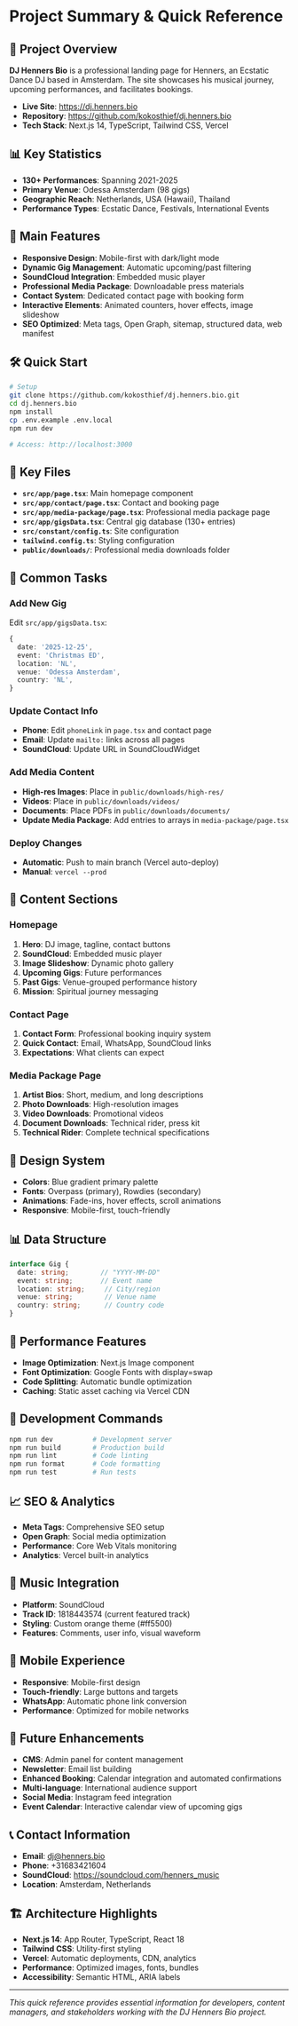 # Project Summary & Quick Reference

## 🎵 Project Overview
**DJ Henners Bio** is a professional landing page for Henners, an Ecstatic Dance DJ based in Amsterdam. The site showcases his musical journey, upcoming performances, and facilitates bookings.

- **Live Site**: https://dj.henners.bio
- **Repository**: https://github.com/kokosthief/dj.henners.bio
- **Tech Stack**: Next.js 14, TypeScript, Tailwind CSS, Vercel

## 📊 Key Statistics
- **130+ Performances**: Spanning 2021-2025
- **Primary Venue**: Odessa Amsterdam (98 gigs)
- **Geographic Reach**: Netherlands, USA (Hawaii), Thailand
- **Performance Types**: Ecstatic Dance, Festivals, International Events

## 🎯 Main Features
- **Responsive Design**: Mobile-first with dark/light mode
- **Dynamic Gig Management**: Automatic upcoming/past filtering
- **SoundCloud Integration**: Embedded music player
- **Professional Media Package**: Downloadable press materials
- **Contact System**: Dedicated contact page with booking form
- **Interactive Elements**: Animated counters, hover effects, image slideshow
- **SEO Optimized**: Meta tags, Open Graph, sitemap, structured data, web manifest

## 🛠️ Quick Start
```bash
# Setup
git clone https://github.com/kokosthief/dj.henners.bio.git
cd dj.henners.bio
npm install
cp .env.example .env.local
npm run dev

# Access: http://localhost:3000
```

## 📁 Key Files
- **`src/app/page.tsx`**: Main homepage component
- **`src/app/contact/page.tsx`**: Contact and booking page
- **`src/app/media-package/page.tsx`**: Professional media package page
- **`src/app/gigsData.tsx`**: Central gig database (130+ entries)
- **`src/constant/config.ts`**: Site configuration
- **`tailwind.config.ts`**: Styling configuration
- **`public/downloads/`**: Professional media downloads folder

## 🔄 Common Tasks

### Add New Gig
Edit `src/app/gigsData.tsx`:
```typescript
{
  date: '2025-12-25',
  event: 'Christmas ED',
  location: 'NL',
  venue: 'Odessa Amsterdam',
  country: 'NL',
}
```

### Update Contact Info
- **Phone**: Edit `phoneLink` in `page.tsx` and contact page
- **Email**: Update `mailto:` links across all pages
- **SoundCloud**: Update URL in SoundCloudWidget

### Add Media Content
- **High-res Images**: Place in `public/downloads/high-res/`
- **Videos**: Place in `public/downloads/videos/`
- **Documents**: Place PDFs in `public/downloads/documents/`
- **Update Media Package**: Add entries to arrays in `media-package/page.tsx`

### Deploy Changes
- **Automatic**: Push to main branch (Vercel auto-deploy)
- **Manual**: `vercel --prod`

## 📱 Content Sections

### Homepage
1. **Hero**: DJ image, tagline, contact buttons
2. **SoundCloud**: Embedded music player
3. **Image Slideshow**: Dynamic photo gallery
4. **Upcoming Gigs**: Future performances
5. **Past Gigs**: Venue-grouped performance history
6. **Mission**: Spiritual journey messaging

### Contact Page
1. **Contact Form**: Professional booking inquiry system
2. **Quick Contact**: Email, WhatsApp, SoundCloud links
3. **Expectations**: What clients can expect

### Media Package Page
1. **Artist Bios**: Short, medium, and long descriptions
2. **Photo Downloads**: High-resolution images
3. **Video Downloads**: Promotional videos
4. **Document Downloads**: Technical rider, press kit
5. **Technical Rider**: Complete technical specifications

## 🎨 Design System
- **Colors**: Blue gradient primary palette
- **Fonts**: Overpass (primary), Rowdies (secondary)
- **Animations**: Fade-ins, hover effects, scroll animations
- **Responsive**: Mobile-first, touch-friendly

## 📊 Data Structure
```typescript
interface Gig {
  date: string;        // "YYYY-MM-DD"
  event: string;       // Event name
  location: string;     // City/region
  venue: string;        // Venue name
  country: string;      // Country code
}
```

## 🚀 Performance Features
- **Image Optimization**: Next.js Image component
- **Font Optimization**: Google Fonts with display=swap
- **Code Splitting**: Automatic bundle optimization
- **Caching**: Static asset caching via Vercel CDN

## 🔧 Development Commands
```bash
npm run dev          # Development server
npm run build        # Production build
npm run lint         # Code linting
npm run format       # Code formatting
npm run test         # Run tests
```

## 📈 SEO & Analytics
- **Meta Tags**: Comprehensive SEO setup
- **Open Graph**: Social media optimization
- **Performance**: Core Web Vitals monitoring
- **Analytics**: Vercel built-in analytics

## 🎵 Music Integration
- **Platform**: SoundCloud
- **Track ID**: 1818443574 (current featured track)
- **Styling**: Custom orange theme (#ff5500)
- **Features**: Comments, user info, visual waveform

## 📱 Mobile Experience
- **Responsive**: Mobile-first design
- **Touch-friendly**: Large buttons and targets
- **WhatsApp**: Automatic phone link conversion
- **Performance**: Optimized for mobile networks

## 🔮 Future Enhancements
- **CMS**: Admin panel for content management
- **Newsletter**: Email list building
- **Enhanced Booking**: Calendar integration and automated confirmations
- **Multi-language**: International audience support
- **Social Media**: Instagram feed integration
- **Event Calendar**: Interactive calendar view of upcoming gigs

## 📞 Contact Information
- **Email**: dj@henners.bio
- **Phone**: +31683421604
- **SoundCloud**: https://soundcloud.com/henners_music
- **Location**: Amsterdam, Netherlands

## 🏗️ Architecture Highlights
- **Next.js 14**: App Router, TypeScript, React 18
- **Tailwind CSS**: Utility-first styling
- **Vercel**: Automatic deployments, CDN, analytics
- **Performance**: Optimized images, fonts, bundles
- **Accessibility**: Semantic HTML, ARIA labels

---

*This quick reference provides essential information for developers, content managers, and stakeholders working with the DJ Henners Bio project.*

